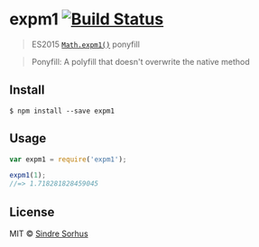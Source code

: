 # expm1 [![Build Status](https://travis-ci.org/sindresorhus/expm1.svg?branch=master)](https://travis-ci.org/sindresorhus/expm1)

> ES2015 [`Math.expm1()`](https://developer.mozilla.org/en-US/docs/Web/JavaScript/Reference/Global_Objects/Math/expm1) ponyfill

> Ponyfill: A polyfill that doesn't overwrite the native method


## Install

```
$ npm install --save expm1
```


## Usage

```js
var expm1 = require('expm1');

expm1(1);
//=> 1.718281828459045
```


## License

MIT © [Sindre Sorhus](http://sindresorhus.com)
